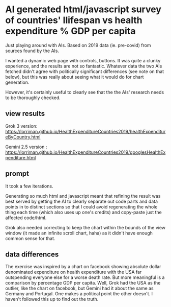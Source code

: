 # AI generated html/javascript survey of countries' llifespan vs health expenditure % GDP per capita

Just playing around with AIs. Based on 2019 data (ie. pre-covid) from sources found by the AIs.

I wanted a dynamic web page with controls, buttons. It was quite a clunky experience, and the results are not so fantastic. Whatever data the two AIs fetched didn't agree with politically significant differences (see note on that below), but this was really about seeing what it would do for chart generation.

However, it's certainly useful to clearly see that the the AIs' research needs to be thoroughly checked. 

## view results

Grok 3 version: https://lorriman.github.io/HealthExpenditureCountries2019/healthExpenditureByCountry.html

Gemini 2.5 version : https://lorriman.github.io/HealthExpenditureCountries2019/googlesHealthExpenditure.html

## prompt

It took a few iterations. 

Generating so much html and javascript meant that refining the result was best served by getting the AI to clearly separate out code parts and data points in to distinct sections so that I could avoid regenerating the whole thing each time (which also uses up one's credits) and copy-paste just the affected code/html. 

Grok also needed correcting to keep the chart within the bounds of the view window (it made an infinite scroll chart, haha) as it didn't have enough common sense for that. 

## data differences

The exercise was inspired by a chart on facebook showing absolute dollar denominated expenditure on health expenditure with the USA far outspending everyone else for a worse death rate. But more meaningful is a comparison by percentage GDP per capita. Well, Grok had the USA as the outlier, like the chart on facebook, but Gemini had it about the same as Germany and Portugal. One makes a political point the other doesn't. I haven't followed this up to find out the truth. 



